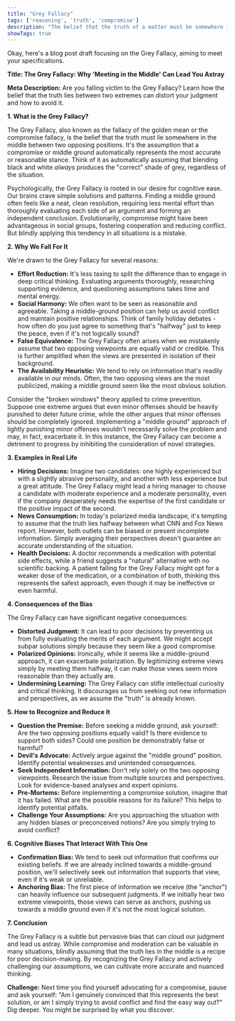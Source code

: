 ```yaml
---
title: "Grey Fallacy"
tags: ['reasoning', 'truth', 'compromise']
description: "The belief that the truth of a matter must be somewhere in between two opposing positions."
showTags: true
---
```


Okay, here's a blog post draft focusing on the Grey Fallacy, aiming to meet your specifications.

**Title: The Grey Fallacy: Why 'Meeting in the Middle' Can Lead You Astray**

**Meta Description:** Are you falling victim to the Grey Fallacy? Learn how the belief that the truth lies between two extremes can distort your judgment and how to avoid it.

**1. What is the Grey Fallacy?**

The Grey Fallacy, also known as the fallacy of the golden mean or the compromise fallacy, is the belief that the truth must lie somewhere in the middle between two opposing positions. It's the assumption that a compromise or middle ground automatically represents the most accurate or reasonable stance. Think of it as automatically assuming that blending black and white *always* produces the "correct" shade of grey, regardless of the situation.

Psychologically, the Grey Fallacy is rooted in our desire for cognitive ease. Our brains crave simple solutions and patterns. Finding a middle ground often feels like a neat, clean resolution, requiring less mental effort than thoroughly evaluating each side of an argument and forming an independent conclusion. Evolutionarily, compromise might have been advantageous in social groups, fostering cooperation and reducing conflict. But blindly applying this tendency in all situations is a mistake.

**2. Why We Fall For It**

We're drawn to the Grey Fallacy for several reasons:

*   **Effort Reduction:** It's less taxing to split the difference than to engage in deep critical thinking. Evaluating arguments thoroughly, researching supporting evidence, and questioning assumptions takes time and mental energy.
*   **Social Harmony:** We often want to be seen as reasonable and agreeable. Taking a middle-ground position can help us avoid conflict and maintain positive relationships. Think of family holiday debates - how often do you just agree to something that's "halfway" just to keep the peace, even if it's not logically sound?
*   **False Equivalence:** The Grey Fallacy often arises when we mistakenly assume that two opposing viewpoints are equally valid or credible. This is further amplified when the views are presented in isolation of their background.
*   **The Availability Heuristic:** We tend to rely on information that's readily available in our minds. Often, the two opposing views are the most publicized, making a middle ground seem like the most obvious solution.

Consider the "broken windows" theory applied to crime prevention. Suppose one extreme argues that even minor offenses should be heavily punished to deter future crime, while the other argues that minor offenses should be completely ignored. Implementing a "middle ground" approach of lightly punishing minor offenses wouldn't necessarily solve the problem and may, in fact, exacerbate it. In this instance, the Grey Fallacy can become a detriment to progress by inhibiting the consideration of novel strategies.

**3. Examples in Real Life**

*   **Hiring Decisions:** Imagine two candidates: one highly experienced but with a slightly abrasive personality, and another with less experience but a great attitude. The Grey Fallacy might lead a hiring manager to choose a candidate with moderate experience and a moderate personality, even if the company desperately needs the expertise of the first candidate or the positive impact of the second.
*   **News Consumption:** In today's polarized media landscape, it's tempting to assume that the truth lies halfway between what CNN and Fox News report. However, both outlets can be biased or present incomplete information. Simply averaging their perspectives doesn't guarantee an accurate understanding of the situation.
*   **Health Decisions:** A doctor recommends a medication with potential side effects, while a friend suggests a "natural" alternative with no scientific backing. A patient falling for the Grey Fallacy might opt for a weaker dose of the medication, or a combination of both, thinking this represents the safest approach, even though it may be ineffective or even harmful.

**4. Consequences of the Bias**

The Grey Fallacy can have significant negative consequences:

*   **Distorted Judgment:** It can lead to poor decisions by preventing us from fully evaluating the merits of each argument. We might accept subpar solutions simply because they seem like a good compromise.
*   **Polarized Opinions:** Ironically, while it seems like a middle-ground approach, it can exacerbate polarization. By legitimizing extreme views simply by meeting them halfway, it can make those views seem more reasonable than they actually are.
*   **Undermining Learning:** The Grey Fallacy can stifle intellectual curiosity and critical thinking. It discourages us from seeking out new information and perspectives, as we assume the "truth" is already known.

**5. How to Recognize and Reduce It**

*   **Question the Premise:** Before seeking a middle ground, ask yourself: Are the two opposing positions equally valid? Is there evidence to support both sides? Could one position be demonstrably false or harmful?
*   **Devil's Advocate:** Actively argue against the "middle ground" position. Identify potential weaknesses and unintended consequences.
*   **Seek Independent Information:** Don't rely solely on the two opposing viewpoints. Research the issue from multiple sources and perspectives. Look for evidence-based analyses and expert opinions.
*   **Pre-Mortems:** Before implementing a compromise solution, imagine that it has failed. What are the possible reasons for its failure? This helps to identify potential pitfalls.
*   **Challenge Your Assumptions:** Are you approaching the situation with any hidden biases or preconceived notions? Are you simply trying to avoid conflict?

**6. Cognitive Biases That Interact With This One**

*   **Confirmation Bias:** We tend to seek out information that confirms our existing beliefs. If we are already inclined towards a middle-ground position, we'll selectively seek out information that supports that view, even if it's weak or unreliable.
*   **Anchoring Bias:** The first piece of information we receive (the "anchor") can heavily influence our subsequent judgments. If we initially hear two extreme viewpoints, those views can serve as anchors, pushing us towards a middle ground even if it's not the most logical solution.

**7. Conclusion**

The Grey Fallacy is a subtle but pervasive bias that can cloud our judgment and lead us astray. While compromise and moderation can be valuable in many situations, blindly assuming that the truth lies in the middle is a recipe for poor decision-making. By recognizing the Grey Fallacy and actively challenging our assumptions, we can cultivate more accurate and nuanced thinking.

**Challenge:** Next time you find yourself advocating for a compromise, pause and ask yourself: "Am I genuinely convinced that this represents the best solution, or am I simply trying to avoid conflict and find the easy way out?" Dig deeper. You might be surprised by what you discover.

